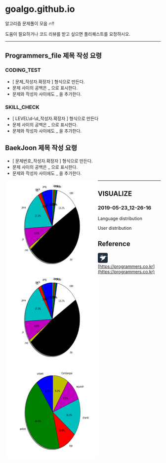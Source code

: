 # goalgo.github.io
알고리즘 문제풀이 모음 🔥!!
  
도움이 필요하거나 코드 리뷰를 받고 싶으면 풀리퀘스트를 요청하시오.

---------------------------------------

## Programmers_file 제목 작성 요령
### CODING_TEST
- [ 문제_작성자.확장자 ] 형식으로 만든다.
- 문제 사이의 공백은 _ 으로 표시한다.
- 문제와 작성자 사이에도 _ 을 추가한다.
### SKILL_CHECK
- [ LEVEL\d-\d_작성자.확장자 ] 형식으로 만든다
- 문제 사이의 공백은 _ 으로 표시한다.
- 문제와 작성자 사이에도 _ 을 추가한다.

## BaekJoon 제목 작성 요령
- [ 문제번호_작성자.확장자 ] 형식으로 만든다.
- 문제 사이의 공백은 _ 으로 표시한다.
- 문제와 작성자 사이에도 _ 을 추가한다.

<img align="left" src="reference/lanuage_2019-09-02_16-54-40.png" width="300" height="300">  




---------------------------------------
## VISUALIZE
### 2019-05-23_12-26-16


Language distribution
<img align="left" src="reference/lanuage_2019-09-02_16-54-40.png" width="300" height="300">  

User distribution
<img align="left" src="reference/user_2019-09-02_16-54-40.png" width="300" height="300">  


## Reference
![programmers](reference/programmers_ico.png)
[https://programmers.co.kr](https://programmers.co.kr)
